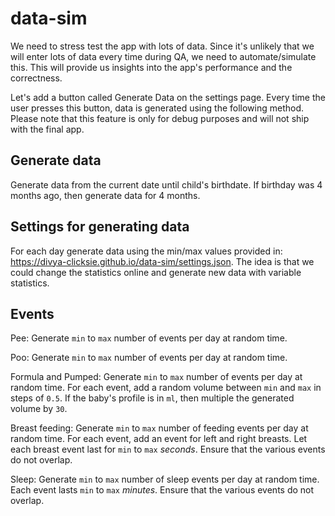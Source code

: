 # data-sim
We need to stress test the app with lots of data. Since it's unlikely that we will enter lots of data every time during QA, we need to automate/simulate this. This will provide us insights into the app's performance and the correctness.

Let's add a button called Generate Data on the settings page. Every time the user presses this button, data is generated using the following method. Please note that this feature is only for debug purposes and will not ship with the final app.

## Generate data
Generate data from the current date until child's birthdate. If birthday was 4 months ago, then generate data for 4 months.

## Settings for generating data
For each day generate data using the min/max values provided in: https://divya-clicksie.github.io/data-sim/settings.json.
The idea is that we could change the statistics online and generate new data with variable statistics. 

## Events

Pee: Generate `min` to `max` number of events per day at random time. 

Poo: Generate `min` to `max` number of events per day at random time. 

Formula and Pumped: Generate `min` to `max` number of events per day at random time. For each event, add a random volume between `min` and `max` in steps of `0.5`. If the baby's profile is in `ml`, then multiple the generated volume by `30`.

Breast feeding: Generate `min` to `max` number of feeding events per day at random time. For each event, add an event for left and right breasts. Let each breast event last for `min` to `max` *seconds*. Ensure that the various events do not overlap.

Sleep: Generate `min` to `max` number of sleep events per day at random time. Each event lasts `min` to `max` *minutes*. Ensure that the various events do not overlap.
